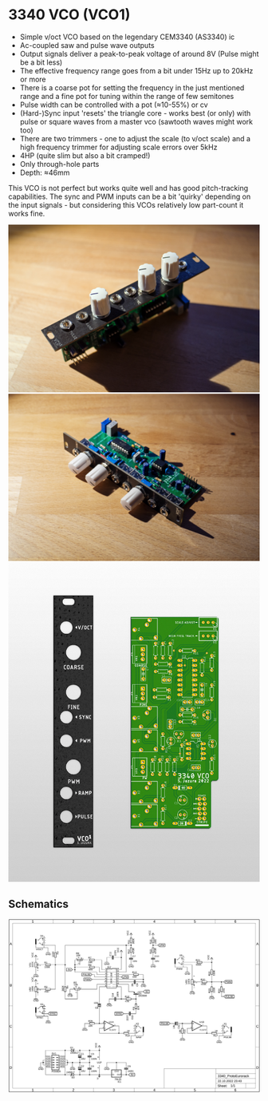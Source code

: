 # 3340 VCO (VCO1)
* Simple v/oct VCO based on the legendary CEM3340 (AS3340) ic
* Ac-coupled saw and pulse wave outputs
* Output signals deliver a peak-to-peak voltage of around 8V (Pulse might be a bit less)
* The effective frequency range goes from a bit under 15Hz up to 20kHz or more
* There is a coarse pot for setting the frequency in the just mentioned range and a fine pot for tuning within the range of few semitones
* Pulse width can be controlled with a pot (≈10-55%) or cv
* (Hard-)Sync input 'resets' the triangle core - works best (or only) with pulse or square waves from a master vco (sawtooth waves might work too)
* There are two trimmers - one to adjust the scale (to v/oct scale) and a high frequency trimmer for adjusting scale errors over 5kHz
* 4HP (quite slim but also a bit cramped!)
* Only through-hole parts
* Depth: ≈46mm

This VCO is not perfect but works quite well and has good pitch-tracking capabilities. The sync and PWM inputs can be a bit 'quirky' depending on the input signals -
but considering this VCOs relatively low part-count it works fine.

![VCO](https://github.com/diysynth/EURORACK-MODULES/blob/main/3340%20VCO%20(4HP)/VCO3340_1.jpg)
![VCO](https://github.com/diysynth/EURORACK-MODULES/blob/main/3340%20VCO%20(4HP)/VCO3340_2.jpg)
![Render](https://github.com/diysynth/EURORACK-MODULES/blob/main/3340%20VCO%20(4HP)/3340_VCO_PanelPcb.png)

## Schematics

![Schematics](https://github.com/diysynth/EURORACK-MODULES/blob/main/3340%20VCO%20(4HP)/3340_VCO_schematic.png)
